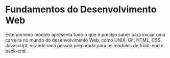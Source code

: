 # Fundamentos do Desenvolvimento Web

Este primeiro módulo apresenta tudo o que é preciso saber para iniciar uma carreira no mundo do desenvolvimento Web, como UNIX, Git, HTML, CSS, Javascript, virando uma pessoa preparada para os módulos de front-end e back-end. 
